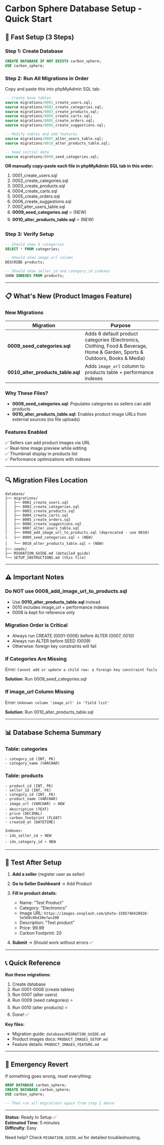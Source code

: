 # Carbon Sphere Database Setup - Quick Start

## 🚀 Fast Setup (3 Steps)

### Step 1: Create Database
```sql
CREATE DATABASE IF NOT EXISTS carbon_sphere;
USE carbon_sphere;
```

### Step 2: Run All Migrations in Order

Copy and paste this into phpMyAdmin SQL tab:

```sql
-- Create base tables
source migrations/0001_create_users.sql;
source migrations/0002_create_categories.sql;
source migrations/0003_create_products.sql;
source migrations/0004_create_carts.sql;
source migrations/0005_create_orders.sql;
source migrations/0006_create_suggestions.sql;

-- Modify tables and add features
source migrations/0007_alter_users_table.sql;
source migrations/0010_alter_products_table.sql;

-- Seed initial data
source migrations/0009_seed_categories.sql;
```

**OR manually copy-paste each file in phpMyAdmin SQL tab in this order:**

1. 0001_create_users.sql
2. 0002_create_categories.sql
3. 0003_create_products.sql
4. 0004_create_carts.sql
5. 0005_create_orders.sql
6. 0006_create_suggestions.sql
7. 0007_alter_users_table.sql
8. **0009_seed_categories.sql** ⭐ (NEW)
9. **0010_alter_products_table.sql** ⭐ (NEW)

### Step 3: Verify Setup

```sql
-- Should show 6 categories
SELECT * FROM categories;

-- Should show image_url column
DESCRIBE products;

-- Should show seller_id and category_id indexes
SHOW INDEXES FROM products;
```

---

## 📋 What's New (Product Images Feature)

### New Migrations

| Migration | Purpose |
|-----------|---------|
| **0009_seed_categories.sql** | Adds 6 default product categories (Electronics, Clothing, Food & Beverage, Home & Garden, Sports & Outdoors, Books & Media) |
| **0010_alter_products_table.sql** | Adds `image_url` column to products table + performance indexes |

### Why These Files?

- **0009_seed_categories.sql**: Populates categories so sellers can add products
- **0010_alter_products_table.sql**: Enables product image URLs from external sources (no file uploads)

### Features Enabled

✅ Sellers can add product images via URL  
✅ Real-time image preview while editing  
✅ Thumbnail display in products list  
✅ Performance optimizations with indexes  

---

## 🔍 Migration Files Location

```
database/
├── migrations/
│   ├── 0001_create_users.sql
│   ├── 0002_create_categories.sql
│   ├── 0003_create_products.sql
│   ├── 0004_create_carts.sql
│   ├── 0005_create_orders.sql
│   ├── 0006_create_suggestions.sql
│   ├── 0007_alter_users_table.sql
│   ├── 0008_add_image_url_to_products.sql (deprecated - use 0010)
│   ├── 0009_seed_categories.sql ⭐ (NEW)
│   └── 0010_alter_products_table.sql ⭐ (NEW)
├── seeds/
├── MIGRATION_GUIDE.md (detailed guide)
└── SETUP_INSTRUCTIONS.md (this file)
```

---

## ⚠️ Important Notes

### Do NOT use 0008_add_image_url_to_products.sql
- Use **0010_alter_products_table.sql** instead
- 0010 includes image_url + performance indexes
- 0008 is kept for reference only

### Migration Order is Critical
- Always run CREATE (0001-0006) before ALTER (0007, 0010)
- Always run ALTER before SEED (0009)
- Otherwise: foreign key constraints will fail

### If Categories Are Missing
Error: `Cannot add or update a child row: a foreign key constraint fails`

**Solution**: Run 0009_seed_categories.sql

### If image_url Column Missing
Error: `Unknown column 'image_url' in 'field list'`

**Solution**: Run 0010_alter_products_table.sql

---

## 📊 Database Schema Summary

### Table: categories
```
- category_id (INT, PK)
- category_name (VARCHAR)
```

### Table: products
```
- product_id (INT, PK)
- seller_id (INT, FK)
- category_id (INT, FK)
- product_name (VARCHAR)
- image_url (VARCHAR) ⭐ NEW
- description (TEXT)
- price (DECIMAL)
- carbon_footprint (FLOAT)
- created_at (DATETIME)

Indexes:
- idx_seller_id ⭐ NEW
- idx_category_id ⭐ NEW
```

---

## 🧪 Test After Setup

1. **Add a seller** (register user as seller)
2. **Go to Seller Dashboard** → Add Product
3. **Fill in product details**:
   - Name: "Test Product"
   - Category: "Electronics"
   - Image URL: `https://images.unsplash.com/photo-1505740420928-5e560c06d30e?w=200`
   - Description: "Test product"
   - Price: 99.99
   - Carbon Footprint: 20

4. **Submit** → Should work without errors ✅

---

## 📞 Quick Reference

**Run these migrations:**
1. Create database
2. Run 0001-0006 (create tables)
3. Run 0007 (alter users)
4. Run 0009 (seed categories) ⭐
5. Run 0010 (alter products) ⭐
6. Done! ✅

**Key files:**
- Migration guide: `database/MIGRATION_GUIDE.md`
- Product images docs: `PRODUCT_IMAGES_SETUP.md`
- Feature details: `PRODUCT_IMAGES_FEATURE.md`

---

## 🚨 Emergency Revert

If something goes wrong, reset everything:

```sql
DROP DATABASE carbon_sphere;
CREATE DATABASE carbon_sphere;
USE carbon_sphere;

-- Then run all migrations again from step 2 above
```

---

**Status**: Ready to Setup ✅  
**Estimated Time**: 5 minutes  
**Difficulty**: Easy  

Need help? Check `MIGRATION_GUIDE.md` for detailed troubleshooting.